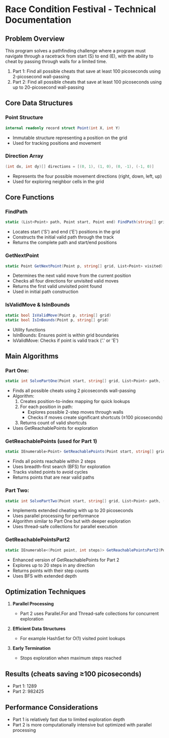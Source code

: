 # Race Condition Festival - Technical Documentation

## Problem Overview
This program solves a pathfinding challenge where a program must navigate through a racetrack from start (S) to end (E), with the ability to cheat by passing through walls for a limited time.

1. Part 1: Find all possible cheats that save at least 100 picoseconds using 2-picosecond wall-passing
2. Part 2: Find all possible cheats that save at least 100 picoseconds using up to 20-picosecond wall-passing

## Core Data Structures

### Point Structure
```csharp
internal readonly record struct Point(int X, int Y)
```
- Immutable structure representing a position on the grid
- Used for tracking positions and movement

### Direction Array
```csharp
(int dx, int dy)[] directions = [(0, 1), (1, 0), (0, -1), (-1, 0)]
```
- Represents the four possible movement directions (right, down, left, up)
- Used for exploring neighbor cells in the grid

## Core Functions

### FindPath
```csharp
static (List<Point> path, Point start, Point end) FindPath(string[] grid)
```
- Locates start ('S') and end ('E') positions in the grid
- Constructs the initial valid path through the track
- Returns the complete path and start/end positions

### GetNextPoint
```csharp
static Point GetNextPoint(Point p, string[] grid, List<Point> visited)
```
- Determines the next valid move from the current position
- Checks all four directions for unvisited valid moves
- Returns the first valid unvisited point found
- Used in initial path construction

### IsValidMove & IsInBounds
```csharp
static bool IsValidMove(Point p, string[] grid)
static bool IsInBounds(Point p, string[] grid)
```
- Utility functions
- IsInBounds: Ensures point is within grid boundaries
- IsValidMove: Checks if point is valid track ('.' or 'E')

## Main Algorithms

### Part One:
```csharp
static int SolvePartOne(Point start, string[] grid, List<Point> path, (int dx, int dy)[] dirs)
```
- Finds all possible cheats using 2 picoseconds wall-passing
- Algorithm:
    1. Creates position-to-index mapping for quick lookups
    2. For each position in path:
        - Explores possible 2-step moves through walls
        - Checks if moves create significant shortcuts (≥100 picoseconds)
    3. Returns count of valid shortcuts
- Uses GetReachablePoints for exploration

### GetReachablePoints (used for Part 1)
```csharp
static IEnumerable<Point> GetReachablePoints(Point start, string[] grid, (int dx, int dy)[] dirs)
```
- Finds all points reachable within 2 steps
- Uses breadth-first search (BFS) for exploration
- Tracks visited points to avoid cycles
- Returns points that are near valid paths

### Part Two:
```csharp
static int SolvePartTwo(Point start, string[] grid, List<Point> path, (int dx, int dy)[] dirs)
```
- Implements extended cheating with up to 20 picoseconds
- Uses parallel processing for performance
- Algorithm similar to Part One but with deeper exploration
- Uses thread-safe collections for parallel execution

### GetReachablePointsPart2
```csharp
static IEnumerable<(Point point, int steps)> GetReachablePointsPart2(Point start, string[] grid, (int dx, int dy)[] dirs)
```
- Enhanced version of GetReachablePoints for Part 2
- Explores up to 20 steps in any direction
- Returns points with their step counts
- Uses BFS with extended depth

## Optimization Techniques

1. **Parallel Processing**
    - Part 2 uses Parallel.For and Thread-safe collections for concurrent exploration

2. **Efficient Data Structures**
    - For example HashSet for O(1) visited point lookups

3. **Early Termination**
    - Stops exploration when maximum steps reached

## Results (cheats saving ≥100 picoseconds)
- Part 1: 1289 
- Part 2: 982425

## Performance Considerations
- Part 1 is relatively fast due to limited exploration depth
- Part 2 is more computationally intensive but optimized with parallel processing